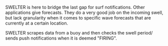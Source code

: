 SWELTER is here to bridge the last gap for surf notifications.
Other applications give forecasts. They do a very good job on the incoming swell, but lack granularity when it comes to specific wave forecasts that are currently at a certain location.

SWELTER scrapes data from a buoy and then checks the swell period/ sends push notifications when it is deemed "FIRING".
